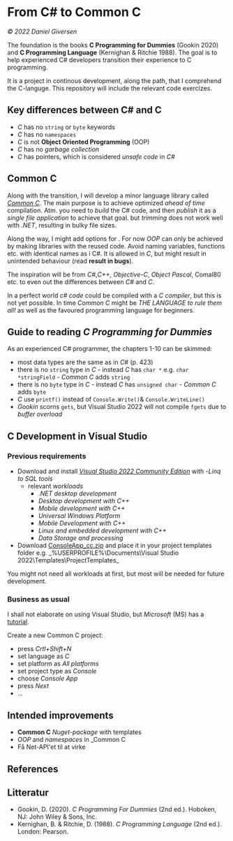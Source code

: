 # From C# to Common C
_© 2022 Daniel Giversen_

The foundation is the books __C Programming for Dummies__ (Gookin 2020) and __C Programming Language__ (Kernighan & Ritchie 1988). The goal is to help experienced C# developers transition their experience to C programming.

It is a project in continous development, along the path, that I comprehend the C-languge. This repository will include the relevant code exercizes.

## Key differences between C# and C
- _C_ has no `string` or `byte` keywords
- _C_ has no `namespaces`
- _C_ is not __Object Oriented Programming__ (OOP) 
- _C_ has no _garbage collection_
- _C_ has pointers, which is considered _unsafe code_ in _C#_

## Common C
Along with the transition, I will develop a minor language library called [_Common C_][1]. The main purpose is to achieve optimized _ahead of time_ compilation. Atm. you need to _build_ the C# code, and then _publish_ it as a _single file application_ to achieve that goal. but _trimming_ does not work well with _.NET_, resulting in bulky file sizes.

Along the way, I might add options for . For now _OOP_ can only be achieved by making libraries with the reused code. Avoid naming variables, functions etc. with identical names as i C#. It is allowed in _C_, but might result in unintended behaviour (read __result in bugs__).

The inspiration will be from _C#_,_C++_, _Objective-C_, _Object Pascal_, Comal80 etc. to even out the differences between _C#_ and _C_.

In a perfect world _c# code_ could be compiled with a _C compiler_, but this is not yet possible. In time _Common C_ might be _THE LANGUAGE to rule them all!_ as well as the favoured programming language for beginners.

## Guide to reading _C Programming for Dummies_
As an experienced C# programmer, the chapters 1-10 can be skimmed:
- most data types are the same as in _C#_ (p. 423)
- there is no `string` type in _C_ - instead _C_ has `char *` e.g. `char *stringField` - _Common C_ adds `string`
- there is no `byte` type in _C_ - instead _C_ has `unsigned char` - _Common C_ adds `byte`
- _C_ use `printf()` instead of `Console.Write()`& `Console.WriteLine()`
- _Gookin_ scorns `gets`, but Visual Studio 2022 will not compile `fgets` due to _buffer overload_

## C Development in Visual Studio
### Previous requirements
- Download and install [_Visual Studio 2022 Community Edition_](https://visualstudio.microsoft.com/downloads/) with
	-_Linq to SQL tools_
	- relevant _workloads_
		- _.NET desktop development_
		- _Desktop development with C++_
		- _Mobile development with C++_
		- _Universal Windows Platform_
		- _Mobile Development with C++_
		- _Linux and embedded development with C++_
		- _Data Storage and processing_
- Download [ConsoleApp_cc.zip](https://github.com/comcf/commonc/tree/main/bin/ConsoleApp_cc.zip) and place it in your project templates folder e.g. _%USERPROFILE%\Documents\Visual Studio 2022\Templates\ProjectTemplates\_

You might not need all workloads at first, but most will be needed for future development.

### Business as usual
I shall not elaborate on using Visual Studio, but _Microsoft_ (MS) has a [tutorial][2].

Create a new Common C project:
- press _Crtl+Shift+N_
- set language as _C_
- set platform as _All platforms_
- set project type as _Console_
- choose _Console App_
- press _Next_
- ...

## Intended improvements
- __Common C__ _Nuget-package_ with templates
- _OOP_ and _namespaces_ in _Common C
- Få Net-API'et til at virke

## References
[1]: https://github.com/comcf/commonc/
[2]: https://visualstudio.microsoft.com/vs/getting-started/

## Litteratur
- Gookin, D. (2020). _C Programming For Dummies_ (2nd ed.). Hoboken, NJ: John Wiley & Sons, Inc.
- Kernighan, B. & Ritchie, D. (1988). _C Programming Language_ (2nd ed.). London: Pearson.
